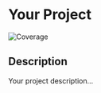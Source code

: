 # Your Project

![Coverage](https://your-username.github.io/your-repository/coverage.svg)

## Description

Your project description...
